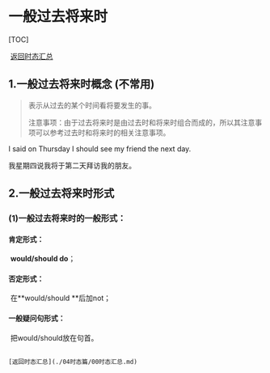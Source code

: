 #   一般过去将来时

[TOC]

​																																					[返回时态汇总](./04时态篇/00时态汇总.md)

## 1.一般过去将来时概念  (不常用)

>   表示从过去的某个时间看将要发生的事。
>
>   注意事项：由于过去将来时是由过去时和将来时组合而成的，所以其注意事项可以参考过去时和将来时的相关注意事项。  

  

 I said on Thursday I should see my friend the next day. 

我星期四说我将于第二天拜访我的朋友。  

  

##   2.一般过去将来时形式  

###   (1)一般过去将来时的一般形式：  

####   肯定形式：

​			**would/should do**； 

####  否定形式：

​			 在**would/should **后加not；  

#### 一般疑问句形式：

​	  把would/should放在句首。  



  																																					[返回时态汇总](./04时态篇/00时态汇总.md)
